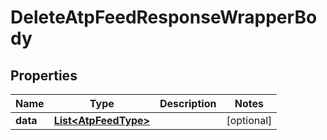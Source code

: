 

# DeleteAtpFeedResponseWrapperBody


## Properties

Name | Type | Description | Notes
------------ | ------------- | ------------- | -------------
**data** | [**List&lt;AtpFeedType&gt;**](AtpFeedType.md) |  |  [optional]



